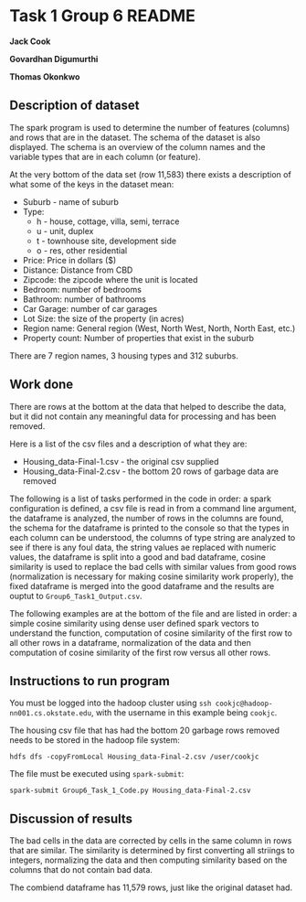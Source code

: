 # Task 1 Group 6 README

**Jack Cook**

**Govardhan Digumurthi**

**Thomas Okonkwo**

## Description of dataset

The spark program is used to determine the number of features (columns)
and rows that are in the dataset. The schema of the dataset is also 
displayed. The schema is an overview of the column names and the 
variable types that are in each column (or feature).  

At the very bottom of the data set (row 11,583) there exists a 
description of what some of the keys in the dataset mean:

- Suburb - name of suburb
- Type:
	- h - house, cottage, villa, semi, terrace
	- u - unit, duplex
	- t - townhouse site, development side
	- o - res, other residential
- Price: Price in dollars ($)
- Distance: Distance from CBD
- Zipcode: the zipcode where the unit is located
- Bedroom: number of bedrooms
- Bathroom: number of bathrooms
- Car Garage: number of car garages
- Lot Size: the size of the property (in acres)
- Region name: General region (West, North West, North, North East, etc.)
- Property count: Number of properties that exist in the suburb 

There are 7 region names, 3 housing types and 312 suburbs.

## Work done
There are rows at the bottom at the data that helped to describe the
data, but it did not contain any meaningful data for processing and has
been removed. 

Here is a list of the csv files and a description of what they are:

 -  Housing_data-Final-1.csv - the original csv supplied 
 -  Housing_data-Final-2.csv - the bottom 20 rows of garbage data are
    removed

The following is a list of tasks performed in the code in order: a 
spark configuration is defined, a csv file is read in from a 
command line argument, the dataframe is analyzed, the number of rows
in the columns are found, the schema for the dataframe is printed to 
the console so that the types in each column can be understood, the 
columns of type string are analyzed to see if there is any foul data,
the string values ae replaced with numeric values, the dataframe is 
split into a good and bad dataframe, cosine similarity is used to 
replace the bad cells with similar values from good rows (normalization
is necessary for making cosine similarity work properly), the fixed 
dataframe is merged into the good dataframe and the results are ouptut
to `Group6_Task1_Output.csv`.

The following examples are at the bottom of the file and are listed in
order: a simple cosine similarity using dense user defined spark 
vectors to understand the function, computation of cosine similarity
of the first row to all other rows in a dataframe, normalization of the
data and then computation of cosine similarity of the first row versus
all other rows. 

## Instructions to run program
You must be logged into the hadoop cluster using 
`ssh cookjc@hadoop-nn001.cs.okstate.edu`, with the username in this 
example being `cookjc`. 

The housing csv file that has had the bottom 20 garbage rows removed
needs to be stored in the hadoop file system:
```
hdfs dfs -copyFromLocal Housing_data-Final-2.csv /user/cookjc
```

The file must be executed using `spark-submit`:

```
spark-submit Group6_Task_1_Code.py Housing_data-Final-2.csv
```

## Discussion of results

The bad cells in the data are corrected by cells in the same column in
rows that are similar. The similarity is determined by first converting
all striings to integers, normalizing the data and then computing
similarity based on the columns that do not contain bad data. 

The combiend dataframe has 11,579 rows, just like the original dataset
had.
